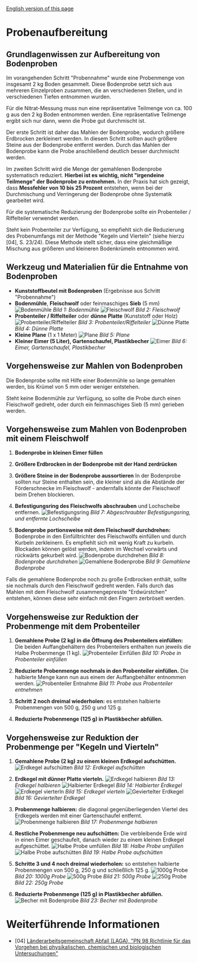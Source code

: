 [English version of this page](https://github.com/CitizenSensor/CitizenSensor/blob/master/Wiki/CS_Usage_SoilPreparation.md)

# Probenaufbereitung #

## Grundlagenwissen zur Aufbereitung von Bodenproben ##

Im vorangehenden Schritt "Probennahme" wurde eine Probenmenge von insgesamt 2 kg Boden gesammelt. Diese Bodenprobe setzt sich aus mehreren Einzelproben zusammen, die an verschiedenen Stellen, und in verschiedenen Tiefen entnommen wurden.

Für die Nitrat-Messung muss nun eine repräsentative Teilmenge von ca. 100 g aus den 2 kg Boden entnommen werden. Eine repräsentative Teilmenge ergibt sich nur dann, wenn die Probe gut durchmischt ist.

Der erste Schritt ist daher das Mahlen der Bodenprobe, wodurch größere Erdbrocken zerkleinert werden. In diesem Schritt sollten auch größere Steine aus der Bodenprobe entfernt werden. Durch das Mahlen der Bodenprobe kann die Probe anschließend deutlich besser durchmischt werden.

Im zweiten Schritt wird die Menge der gemahlenen Bodenprobe systematisch reduziert. **Hierbei ist es wichtig, nicht "irgendeine Teilmenge" der Bodenprobe zu entnehmen.** In der Praxis hat sich gezeigt, dass **Messfehler von 10 bis 25 Prozent** entstehen, wenn bei der Durchmischung und Verringerung der Bodenprobe ohne Systematik gearbeitet wird.

Für die systematische Reduzierung der Bodenprobe sollte ein Probenteiler / Riffelteiler
verwendet werden.

Steht kein Probenteiler zur Verfügung, so empfiehlt sich die Reduzierung des Probenumfangs mit der Methode "Kegeln und Vierteln" (siehe hierzu [04], S. 23/24). Diese Methode stellt sicher, dass eine gleichmäßige Mischung aus größeren und kleineren Bodenkrümeln entnommen wird.

## Werkzeug und Materialien für die Entnahme von Bodenproben ##

- **Kunststoffbeutel mit Bodenproben** (Ergebnisse aus Schritt "Probennahme")
- **Bodenmühle**, **Fleischwolf** oder feinmaschiges **Sieb** (5 mm)
![Bodenmühle](https://github.com/CitizenSensor/CitizenSensor/blob/master/Wiki/images/22000_Bodenmuehle.jpg?raw=true)
_Bild 1: Bodenmühle_
![Fleischwolf](https://github.com/CitizenSensor/CitizenSensor/blob/master/Wiki/images/22000_Fleischwolf.JPG?raw=true)
_Bild 2: Fleischwolf_
- **Probenteiler / Riffelteiler** oder **dünne Platte** (Kunststoff oder Holz)
![Probenteiler/Riffelteiler](https://github.com/CitizenSensor/CitizenSensor/blob/master/Wiki/images/BlankImage.jpg?raw=true)
_Bild 3: Probenteiler/Riffelteiler_
![Dünne Platte](https://github.com/CitizenSensor/CitizenSensor/blob/master/Wiki/images/22000_DuennePlatte.jpg?raw=true)
_Bild 4: Dünne Platte_
- **Kleine Plane** (1 x 1 Meter)
![Plane](https://github.com/CitizenSensor/CitizenSensor/blob/master/Wiki/images/22000_KleinePlane.jpg?raw=true)
_Bild 5: Plane_
- **Kleiner Eimer (5 Liter), Gartenschaufel, Plastikbecher**
![Eimer](https://github.com/CitizenSensor/CitizenSensor/blob/master/Wiki/images/22000_EimerSchaufelBecher.jpg?raw=true)
_Bild 6: Eimer, Gartenschaufel, Plastikbecher_

## Vorgehensweise zur Mahlen von Bodenproben ##

Die Bodenprobe sollte mit Hilfe einer Bodenmühle so lange gemahlen werden, bis Krümel von 5 mm oder weniger entstehen.

Steht keine Bodenmühle zur Verfügung, so sollte die Probe durch einen Fleischwolf gedreht, oder durch ein feinmaschiges Sieb (5 mm) gerieben werden.

## Vorgehensweise zum Mahlen von Bodenproben mit einem Fleischwolf ##

1. **Bodenprobe in kleinen Eimer füllen**

2. **Größere Erdbrocken in der Bodenprobe mit der Hand zerdrücken**

3. **Größere Steine in der Bodenprobe aussortieren**
In der Bodenprobe sollten nur Steine enthalten sein, die kleiner sind als die Abstände der Förderschnecke im Fleischwolf - andernfalls könnte der Fleischwolf beim Drehen blockieren.

4. **Befestigungsring des Fleischwolfs abschrauben** und Lochscheibe entfernen.
![Befestigungsring](https://github.com/CitizenSensor/CitizenSensor/blob/master/Wiki/images/22000_FleischwolfRing.jpg?raw=true)
_Bild 7: Abgeschraubter Befestigungsring, und entfernte Lochscheibe_

5. **Bodenprobe portionsweise mit dem Fleischwolf durchdrehen:** 
Bodenprobe in den Einfülltrichter des Fleischwolfs einfüllen und durch Kurbeln zerkleinern.
Es empfiehlt sich mit wenig Kraft zu kurbeln. Blockaden können gelöst werden, indem im Wechsel vorwärts und rückwärts gekurbelt wird.
![Bodenprobe durchdrehen](https://github.com/CitizenSensor/CitizenSensor/blob/master/Wiki/images/22000_PortionBoden.jpg?raw=true)
_Bild 8: Bodenprobe durchdrehen_
![Gemahlene Bodenprobe](https://github.com/CitizenSensor/CitizenSensor/blob/master/Wiki/images/22000_GemahlenerBoden.jpg?raw=true)
_Bild 9: Gemahlene Bodenprobe_

Falls die gemahlene Bodenprobe noch zu große Erdbrocken enthält, sollte sie nochmals durch den Fleischwolf gedreht werden. Falls durch das Mahlen mit dem Fleischwolf zusammengepresste "Erdwürstchen" entstehen, können diese sehr einfach mit den Fingern zerbröselt werden.

## Vorgehensweise zur Reduktion der Probenmenge mit dem Probenteiler ## 

1. **Gemahlene Probe (2 kg) in die Öffnung des Probenteilers einfüllen:** Die beiden Auffangbehältern des Probenteilers enthalten nun jeweils die Halbe Probenmenge (1 kg).
![Probenteiler Einfüllen](https://github.com/CitizenSensor/CitizenSensor/blob/master/Wiki/images/BlankImage.jpg?raw=true)
_Bild 10: Probe in Probenteiler einfüllen_

2. **Reduzierte Probenmenge nochmals in den Probenteiler einfüllen.** Die halbierte Menge kann nun aus einem der Auffangbehälter entnommen werden.
![Probenteiler Entnahme](https://github.com/CitizenSensor/CitizenSensor/blob/master/Wiki/images/BlankImage.jpg?raw=true)
_Bild 11: Probe aus Probenteiler entnehmen_

3. **Schritt 2 noch dreimal wiederholen:** es entstehen halbierte Probenmengen von 500 g, 250 g und 125 g.

4. **Reduzierte Probenmenge (125 g) in Plastikbecher abfüllen.**

## Vorgehensweise zur Reduktion der Probenmenge per "Kegeln und Vierteln" ## 

1. **Gemahlene Probe (2 kg) zu einem kleinen Erdkegel aufschütten.**
![Erdkegel aufschütten](https://github.com/CitizenSensor/CitizenSensor/blob/master/Wiki/images/22000_BodenprobeKegel.JPG?raw=true)
_Bild 12: Erdkegel aufschütten_

2. **Erdkegel mit dünner Platte vierteln.**
![Erdkegel halbieren](https://github.com/CitizenSensor/CitizenSensor/blob/master/Wiki/images/22000_Vierteln2.JPG?raw=true)
_Bild 13: Erdkegel halbieren_
![Halbierter Erdkegel](https://github.com/CitizenSensor/CitizenSensor/blob/master/Wiki/images/22000_Vierteln3.JPG?raw=true)
_Bild 14: Halbierter Erdkegel_
![Erdkegel vierterln](https://github.com/CitizenSensor/CitizenSensor/blob/master/Wiki/images/22000_Vierteln4.JPG?raw=true)
_Bild 15: Erdkegel vierteln_
![Geviertelter Erdkegel](https://github.com/CitizenSensor/CitizenSensor/blob/master/Wiki/images/22000_Vierteln5.JPG?raw=true)
_Bild 16: Geviertelter Erdkegel_

3. **Probenmenge halbieren:** die diagonal gegenüberliegenden Viertel des Erdkegels werden mit einer Gartenschaufel entfernt.
![Probenmenge halbieren](https://github.com/CitizenSensor/CitizenSensor/blob/master/Wiki/images/22000_HalbierteProbe.JPG?raw=true)
_Bild 17: Probenmenge halbieren_

4. **Restliche Probenmenge neu aufschütten:** Die verbleibende Erde wird in einen Eimer geschaufelt, danach wieder zu einem kleinen Erdkegel aufgeschüttet.
![Halbe Probe umfüllen](https://github.com/CitizenSensor/CitizenSensor/blob/master/Wiki/images/22000_ProbeMischen.JPG?raw=true)
_Bild 18: Halbe Probe umfüllen_
![Halbe Probe aufschütten](https://github.com/CitizenSensor/CitizenSensor/blob/master/Wiki/images/22000_Bodenprobe1kg.JPG?raw=true)
_Bild 19: Halbe Probe aufschütten_

5. **Schritte 3 und 4 noch dreimal wiederholen:** so entstehen halbierte Probenmengen von 500 g, 250 g und schließlich 125 g.
![1000g Probe](https://github.com/CitizenSensor/CitizenSensor/blob/master/Wiki/images/22000_Bodenprobe1kg.JPG?raw=true)
_Bild 20: 1000g Probe_
![500g Probe](https://github.com/CitizenSensor/CitizenSensor/blob/master/Wiki/images/22000_Bodenprobe500g.JPG?raw=true)
_Bild 21: 500g Probe_
![250g Probe](https://github.com/CitizenSensor/CitizenSensor/blob/master/Wiki/images/22000_Bodenprobe250g.JPG?raw=true)
_Bild 22: 250g Probe_

6. **Reduzierte Probenmenge (125 g) in Plastikbecher abfüllen.**
![Becher mit Bodenprobe](https://github.com/CitizenSensor/CitizenSensor/blob/master/Wiki/images/22000_BodenprobeBecher.jpg?raw=true)
_Bild 23: Becher mit Bodenprobe_

# Weiterführende Informationen #

- [04] [Länderarbeitsgemeinschaft Abfall (LAGA), "PN 98 Richtlinie für das Vorgehen bei 
physikalischen, chemischen und biologischen Untersuchungen"](https://www.laga-online.de/documents/m32_laga_pn98_1503993280.pdf)